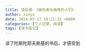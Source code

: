 ```yaml
---
title: 读后感-《被伤害与侮辱的人们》
author: xinyu
date: 2024-03-17 19:21:32 +0800
categories: [个人记录，阅读]
tags: [读书笔记]
---
```


读了陀斯陀耶夫斯基的书后，才感受到
